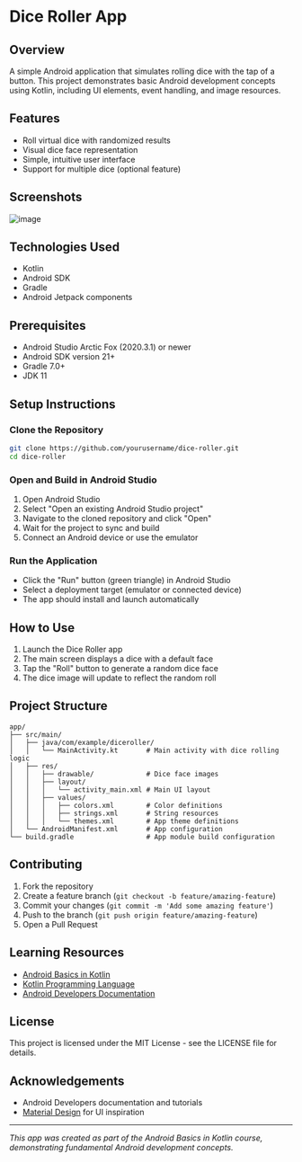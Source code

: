 
# Dice Roller App

## Overview
A simple Android application that simulates rolling dice with the tap of a button. This project demonstrates basic Android development concepts using Kotlin, including UI elements, event handling, and image resources.

## Features
- Roll virtual dice with randomized results
- Visual dice face representation
- Simple, intuitive user interface
- Support for multiple dice (optional feature)

## Screenshots
![image](https://github.com/user-attachments/assets/f177ff38-5882-46c8-9c5a-0c1b9eaecab8)


## Technologies Used
- Kotlin
- Android SDK
- Gradle
- Android Jetpack components

## Prerequisites
- Android Studio Arctic Fox (2020.3.1) or newer
- Android SDK version 21+
- Gradle 7.0+
- JDK 11

## Setup Instructions

### Clone the Repository
```bash
git clone https://github.com/yourusername/dice-roller.git
cd dice-roller
```

### Open and Build in Android Studio
1. Open Android Studio
2. Select "Open an existing Android Studio project"
3. Navigate to the cloned repository and click "Open"
4. Wait for the project to sync and build
5. Connect an Android device or use the emulator

### Run the Application
- Click the "Run" button (green triangle) in Android Studio
- Select a deployment target (emulator or connected device)
- The app should install and launch automatically

## How to Use
1. Launch the Dice Roller app
2. The main screen displays a dice with a default face
3. Tap the "Roll" button to generate a random dice face
4. The dice image will update to reflect the random roll

## Project Structure
```
app/
├── src/main/
│   ├── java/com/example/diceroller/
│   │   └── MainActivity.kt       # Main activity with dice rolling logic
│   ├── res/
│   │   ├── drawable/             # Dice face images
│   │   ├── layout/
│   │   │   └── activity_main.xml # Main UI layout
│   │   ├── values/
│   │   │   ├── colors.xml        # Color definitions
│   │   │   ├── strings.xml       # String resources
│   │   │   └── themes.xml        # App theme definitions
│   └── AndroidManifest.xml       # App configuration
└── build.gradle                  # App module build configuration
```

## Contributing
1. Fork the repository
2. Create a feature branch (`git checkout -b feature/amazing-feature`)
3. Commit your changes (`git commit -m 'Add some amazing feature'`)
4. Push to the branch (`git push origin feature/amazing-feature`)
5. Open a Pull Request

## Learning Resources
- [Android Basics in Kotlin](https://developer.android.com/courses/android-basics-kotlin/course)
- [Kotlin Programming Language](https://kotlinlang.org/docs/home.html)
- [Android Developers Documentation](https://developer.android.com/docs)

## License
This project is licensed under the MIT License - see the LICENSE file for details.

## Acknowledgements
- Android Developers documentation and tutorials
- [Material Design](https://material.io/design) for UI inspiration

---
*This app was created as part of the Android Basics in Kotlin course, demonstrating fundamental Android development concepts.*
